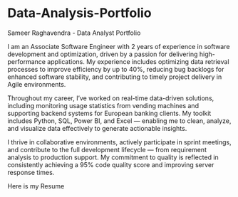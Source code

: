 # Data-Analysis-Portfolio
Sameer Raghavendra - Data Analyst Portfolio


I am an Associate Software Engineer with 2 years of experience in software development and optimization, driven by a passion for delivering high-performance applications. My experience includes optimizing data retrieval processes to improve efficiency by up to 40%, reducing bug backlogs for enhanced software stability, and contributing to timely project delivery in Agile environments.

Throughout my career, I’ve worked on real-time data-driven solutions, including monitoring usage statistics from vending machines and supporting backend systems for European banking clients. My toolkit includes Python, SQL, Power BI, and Excel — enabling me to clean, analyze, and visualize data effectively to generate actionable insights.

I thrive in collaborative environments, actively participate in sprint meetings, and contribute to the full development lifecycle — from requirement analysis to production support. My commitment to quality is reflected in consistently achieving a 95% code quality score and improving server response times.

Here is my Resume 
